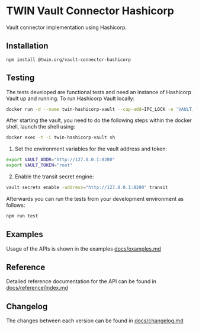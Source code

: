 # TWIN Vault Connector Hashicorp

Vault connector implementation using Hashicorp.

## Installation

```shell
npm install @twin.org/vault-connector-hashicorp
```

## Testing

The tests developed are functional tests and need an instance of Hashicorp Vault up and running. To run Hashicorp Vault locally:

```sh
docker run -d --name twin-hashicorp-vault --cap-add=IPC_LOCK -e 'VAULT_DEV_ROOT_TOKEN_ID=root' -p 8200:8200 hashicorp/vault:1.18.0
```

After starting the vault, you need to do the following steps within the docker shell, launch the shell using:

```sh
docker exec -t -i twin-hashicorp-vault sh
```

1. Set the environment variables for the vault address and token:

```sh
export VAULT_ADDR="http://127.0.0.1:8200"
export VAULT_TOKEN="root"
```

2. Enable the transit secret engine:

```sh
vault secrets enable -address="http://127.0.0.1:8200" transit
```

Afterwards you can run the tests from your development environment as follows:

```sh
npm run test
```

## Examples

Usage of the APIs is shown in the examples [docs/examples.md](docs/examples.md)

## Reference

Detailed reference documentation for the API can be found in [docs/reference/index.md](docs/reference/index.md)

## Changelog

The changes between each version can be found in [docs/changelog.md](docs/changelog.md)
